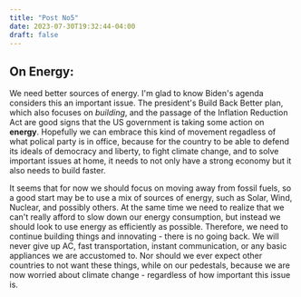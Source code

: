 ```yaml
---
title: "Post No5"
date: 2023-07-30T19:32:44-04:00
draft: false
---
```

## On Energy:

We need better sources of energy. I'm glad to know Biden's agenda considers this an important issue. The president's Build Back Better plan, which also focuses on *building*, and the passage of the Inflation Reduction Act are good signs that the US government is taking some action on **energy**. Hopefully we can embrace this kind of movement regadless of what polical party is in office, because for the country to be able to defend its ideals of democracy and liberty, to fight climate change, and to solve important issues at home, it needs to not only have a strong economy but it also needs to build faster.

It seems that for now we should focus on moving away from fossil fuels, so a good start may be to use a mix of sources of energy, such as Solar, Wind, Nuclear, and possibly others. At the same time we need to realize that we can't really afford to slow down our energy consumption, but instead we should look to use energy as efficiently as possible. Therefore, we need to continue building things and innovating - there is no going back. We will never give up AC, fast transportation, instant communication, or any basic appliances we are accustomed to. Nor should we ever expect other countries to not want these things, while on our pedestals, because we are now worried about climate change - regardless of how important this issue is.
